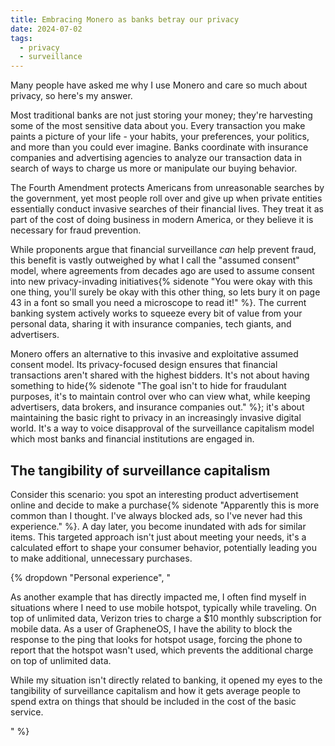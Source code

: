 ```yaml
---
title: Embracing Monero as banks betray our privacy
date: 2024-07-02
tags:
  - privacy
  - surveillance
---
```

Many people have asked me why I use Monero and care so much about privacy, so here's my answer.

Most traditional banks are not just storing your money; they're harvesting some of the most sensitive data about you. Every transaction you make paints a picture of your life - your habits, your preferences, your politics, and more than you could ever imagine. Banks coordinate with insurance companies and advertising agencies to analyze our transaction data in search of ways to charge us more or manipulate our buying behavior.

The Fourth Amendment protects Americans from unreasonable searches by the government, yet most people roll over and give up when private entities essentially conduct invasive searches of their financial lives. They treat it as part of the cost of doing business in modern America, or they believe it is necessary for fraud prevention.

While proponents argue that financial surveillance *can* help prevent fraud, this benefit is vastly outweighed by what I call the "assumed consent" model, where agreements from decades ago are used to assume consent into new privacy-invading initiatives{% sidenote "You were okay with this one thing, you'll surely be okay with this other thing, so lets bury it on page 43 in a font so small you need a microscope to read it!" %}. The current banking system actively works to squeeze every bit of value from your personal data, sharing it with insurance companies, tech giants, and advertisers.

Monero offers an alternative to this invasive and exploitative assumed consent model. Its privacy-focused design ensures that financial transactions aren't shared with the highest bidders. It's not about having something to hide{% sidenote "The goal isn't to hide for fraudulant purposes, it's to maintain control over who can view what, while keeping advertisers, data brokers, and insurance companies out." %}; it's about maintaining the basic right to privacy in an increasingly invasive digital world. It's a way to voice disapproval of the surveillance capitalism model which most banks and financial institutions are engaged in.

## The tangibility of surveillance capitalism
Consider this scenario: you spot an interesting product advertisement online and decide to make a purchase{% sidenote "Apparently this is more common than I thought. I've always blocked ads, so I've never had this experience." %}. A day later, you become inundated with ads for similar items. This targeted approach isn't just about meeting your needs, it's a calculated effort to shape your consumer behavior, potentially leading you to make additional, unnecessary purchases.

{% dropdown "Personal experience", "<p>As another example that has directly impacted me, I often find myself in situations where I need to use mobile hotspot, typically while traveling. On top of unlimited data, Verizon tries to charge a $10 monthly subscription for mobile data. As a user of GrapheneOS, I have the ability to block the response to the ping that looks for hotspot usage, forcing the phone to report that the hotspot wasn't used, which prevents the additional charge on top of unlimited data.</p><p>While my situation isn't directly related to banking, it opened my eyes to the tangibility of surveillance capitalism and how it gets average people to spend extra on things that should be included in the cost of the basic service.</p>" %}